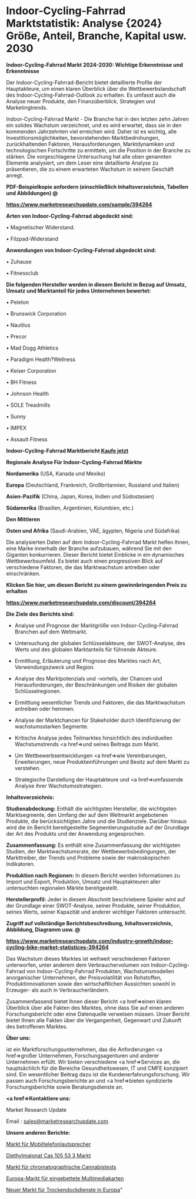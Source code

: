 # Indoor-Cycling-Fahrrad Marktstatistik: Analyse {2024} Größe, Anteil, Branche, Kapital usw. 2030

<strong>Indoor-Cycling-Fahrrad Markt 2024-2030: Wichtige Erkenntnisse und Erkenntnisse</strong>

Der Indoor-Cycling-Fahrrad-Bericht bietet detaillierte Profile der Hauptakteure, um einen klaren Überblick über die Wettbewerbslandschaft des Indoor-Cycling-Fahrrad-Outlook zu erhalten. Es umfasst auch die Analyse neuer Produkte, den Finanzüberblick, Strategien und Marketingtrends.

Indoor-Cycling-Fahrrad Markt - Die Branche hat in den letzten zehn Jahren ein solides Wachstum verzeichnet, und es wird erwartet, dass sie in den kommenden Jahrzehnten viel erreichen wird. Daher ist es wichtig, alle Investitionsmöglichkeiten, bevorstehenden Marktbedrohungen, zurückhaltenden Faktoren, Herausforderungen, Marktdynamiken und technologischen Fortschritte zu ermitteln, um die Position in der Branche zu stärken. Die vorgeschlagene Untersuchung hat alle oben genannten Elemente analysiert, um dem Leser eine detaillierte Analyse zu präsentieren, die zu einem erwarteten Wachstum in seinem Geschäft anregt.



<strong><b>PDF-Beispielkopie anfordern (einschließlich Inhaltsverzeichnis, Tabellen und Abbildungen) @ </b></strong>

<strong><a href=https://www.marketresearchupdate.com/sample/394264>

<strong>https://www.marketresearchupdate.com/sample/394264</u></a></strong></strong>



<strong>Arten von Indoor-Cycling-Fahrrad abgedeckt sind:</strong>

• Magnetischer Widerstand.

• Filzpad-Widerstand



<strong>Anwendungen von Indoor-Cycling-Fahrrad abgedeckt sind:</strong>

• Zuhause

• Fitnessclub



<strong>Die folgenden Hersteller werden in diesem Bericht in Bezug auf Umsatz, Umsatz und Marktanteil für jedes Unternehmen bewertet:</strong>

• Peleton

• Brunswick Corporation

• Nautilus

• Precor

• Mad Dogg Athletics

• Paradigm Health?Wellness

• Keiser Corporation

• BH Fitness

• Johnson Health

• SOLE Treadmills

• Sunny

• IMPEX

• Assault Fitness



<strong>Indoor-Cycling-Fahrrad Marktbericht <a href=https://www.marketresearchupdate.com/buynow/394264>Kaufe jetzt</a></strong>



<strong>Regionale Analyse Für Indoor-Cycling-Fahrrad Märkte</strong>



<strong>Nordamerika</strong> (USA, Kanada und Mexiko)



<strong>Europa</strong> (Deutschland, Frankreich, Großbritannien, Russland und Italien)



<strong>Asien-Pazifik</strong> (China, Japan, Korea, Indien und Südostasien)



<strong>Südamerika</strong> (Brasilien, Argentinien, Kolumbien, etc.)



<strong>Den Mittleren</strong> 

<strong>Osten und Afrika</strong> (Saudi-Arabien, VAE, ägypten, Nigeria und Südafrika)

Die analysierten Daten auf dem Indoor-Cycling-Fahrrad Markt helfen Ihnen, eine Marke innerhalb der Branche aufzubauen, während Sie mit den Giganten konkurrieren. Dieser Bericht bietet Einblicke in ein dynamisches Wettbewerbsumfeld. Es bietet auch einen progressiven Blick auf verschiedene Faktoren, die das Marktwachstum antreiben oder einschränken.



<strong>Klicken Sie hier, um diesen Bericht zu einem gewinnbringenden Preis zu erhalten
</strong>

<strong><a href=https://www.marketresearchupdate.com/discount/394264>https://www.marketresearchupdate.com/discount/394264</b></u></strong></a>



<strong>Die Ziele des Berichts sind:</strong>

- Analyse und Prognose der Marktgröße von Indoor-Cycling-Fahrrad Branchen auf dem Weltmarkt.

- Untersuchung der globalen Schlüsselakteure, der SWOT-Analyse, des Werts und des globalen Marktanteils für führende Akteure.

- Ermittlung, Erläuterung und Prognose des Marktes nach Art, Verwendungszweck und Region.

- Analyse des Marktpotenzials und -vorteils, der Chancen und Herausforderungen, der Beschränkungen und Risiken der globalen Schlüsselregionen.

- Ermittlung wesentlicher Trends und Faktoren, die das Marktwachstum antreiben oder hemmen.

- Analyse der Marktchancen für Stakeholder durch Identifizierung der wachstumsstarken Segmente.

- Kritische Analyse jedes Teilmarktes hinsichtlich des individuellen Wachstumstrends <a href=>und</a> seines Beitrags zum Markt.

- Um Wettbewerbsentwicklungen <a href=>wie</a> Vereinbarungen, Erweiterungen, neue Produkteinführungen und Besitz auf dem Markt zu verstehen.

- Strategische Darstellung der Hauptakteure und <a href=>umfas</a>sende Analyse ihrer Wachstumsstrategien.



<strong>Inhaltsverzeichnis:</strong>



<strong>Studienabdeckung:</strong> Enthält die wichtigsten Hersteller, die wichtigsten Marktsegmente, den Umfang der auf dem Weltmarkt angebotenen Produkte, die berücksichtigten Jahre und die Studienziele. Darüber hinaus wird die im Bericht bereitgestellte Segmentierungsstudie auf der Grundlage der Art des Produkts und der Anwendung angesprochen.



<strong>Zusammenfassung:</strong> Es enthält eine Zusammenfassung der wichtigsten Studien, der Marktwachstumsrate, der Wettbewerbsbedingungen, der Markttreiber, der Trends und Probleme sowie der makroskopischen Indikatoren.



<strong>Produktion nach Regionen:</strong> In diesem Bericht werden Informationen zu Import und Export, Produktion, Umsatz und Hauptakteuren aller untersuchten regionalen Märkte bereitgestellt.



<strong>Herstellerprofil:</strong> Jeder in diesem Abschnitt beschriebene Spieler wird auf der Grundlage einer SWOT-Analyse, seiner Produkte, seiner Produktion, seines Werts, seiner Kapazität und anderer wichtiger Faktoren untersucht.



<strong><b>Zugriff auf vollständige Berichtsbeschreibung, Inhaltsverzeichnis, Abbildung, Diagramm usw. @ </b></strong>

<strong><a href=https://www.marketresearchupdate.com/industry-growth/indoor-cycling-bike-market-statistices-394264>https://www.marketresearchupdate.com/industry-growth/indoor-cycling-bike-market-statistices-394264</a></strong>

Das Wachstum dieses Marktes ist weltweit verschiedenen Faktoren unterworfen, unter anderem dem Verbrauchervolumen von Indoor-Cycling-Fahrrad von Indoor-Cycling-Fahrrad Produkten, Wachstumsmodellen anorganischer Unternehmen, der Preisvolatilität von Rohstoffen, Produktinnovationen sowie den wirtschaftlichen Aussichten sowohl in Erzeuger- als auch in Verbraucherländern.

Zusammenfassend bietet Ihnen dieser Bericht <a href=>einen</a> klaren Überblick über alle Fakten des Marktes, ohne dass Sie auf einen anderen Forschungsbericht oder eine Datenquelle verweisen müssen. Unser Bericht bietet Ihnen alle Fakten über die Vergangenheit, Gegenwart und Zukunft des betroffenen Marktes.



<strong>Über uns:</strong>

 ist ein Marktforschungsunternehmen, das die Anforderungen <a href=>großer</a> Unternehmen, Forschungsagenturen und anderer Unternehmen erfüllt. Wir bieten verschiedene <a href=>Services</a> an, die hauptsächlich für die Bereiche Gesundheitswesen, IT und CMFE konzipiert sind. Ein wesentlicher Beitrag dazu ist die Kundenerfahrungsforschung. Wir passen auch Forschungsberichte an und <a href=>bieten</a> syndizierte Forschungsberichte sowie Beratungsdienste an.



<strong><a href=>Kontaktiere uns:</a></strong>

Market Research Update

Email : sales@marketresearchupdate.com



<strong>Unsere anderen Berichte:</strong>

<a href=https://www.linkedin.com/pulse/cell-phone-loudspeakers-market-has-huge-growth>Markt für Mobiltelefonlautsprecher</a>

<a href=https://www.linkedin.com/pulse/diethyl-malonate-cas-105-53-3-market-future-scope>Diethylmalonat Cas 105 53 3 Markt</a>

<a href=https://www.linkedin.com/pulse/chromatography-cannabis-testing-market-analysis>Markt für chromatographische Cannabistests</a>

<a href=https://www.linkedin.com/pulse/europe-embedded-multimedia-card-market-2023>Europa-Markt für eingebettete Multimediakarten</a>

<a href=https://www.linkedin.com/pulse/europe-new-dry-docking-services-market-current>Neuer Markt für Trockendockdienste in Europa</a>"
